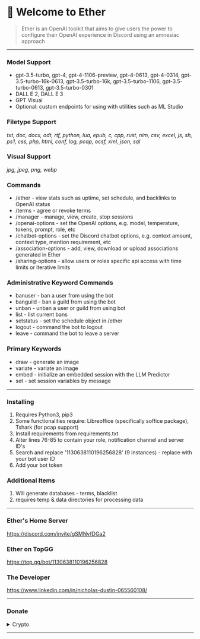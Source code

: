 # 👋 Welcome to Ether

> Ether is an OpenAI toolkit that aims to give users the power to configure their OpenAI experience in Discord using an amnesiac approach

***
### Model Support
 * gpt-3.5-turbo, gpt-4, gpt-4-1106-preview, gpt-4-0613, gpt-4-0314, gpt-3.5-turbo-16k-0613, gpt-3.5-turbo-16k, gpt-3.5-turbo-1106, gpt-3.5-turbo-0613, gpt-3.5-turbo-0301
 * DALL E 2, DALL E 3
 * GPT Visual
 * Optional: custom endpoints for using with utilities such as ML Studio
   
### Filetype Support
*txt, doc, docx, odt, rtf, python, lua, epub, c, cpp, rust, nim, csv, excel, js, sh, ps1, css, php, html, conf, log, pcap, ocsf, xml, json, sql*

### Visual Support
*jpg, jpeg, png, webp*

### Commands
 * /ether - view stats such as uptime, set schedule, and backlinks to OpenAI status
 * /terms - agree or revoke terms
 * /manager - manage, view, create, stop sessions
 * /openai-options - set the OpenAI options, e.g. model, temperature, tokens, prompt, role, etc
 * /chatbot-options - set the Discord chatbot options, e.g. context amount, context type, mention requirement, etc
 * /association-options - add, view, download or upload associations generated in Ether
 * /sharing-options - allow users or roles specific api access with time limits or iterative limits
   
### Administrative Keyword Commands
 * banuser - ban a user from using the bot
 * banguild - ban a guild from using the bot
 * unban - unban a user or guild from using bot
 * list - list current bans
 * setstatus - set the schedule object in /ether
 * logout - command the bot to logout
 * leave - command the bot to leave a server

### Primary Keywords
 * draw - generate an image
 * variate - variate an image 
 * embed - initialize an embedded session with the LLM Predictor
 * set - set session variables by message

***
### Installing
1. Requires Python3, pip3
2. Some functionalities require: Libreoffice (specifically soffice package), Tshark (for pcap support)
3. Install requirements from requirements.txt
4. Alter lines 76-85 to contain your role, notification channel and server ID's
5. Search and replace '1130638110196256828' (9 instances) - replace with your bot user ID
6. Add your bot token
   
### Additional Items
1. Will generate databases - terms, blacklist
2. requires temp & data directories for processing data
***

### Ether's Home Server

https://discord.com/invite/gSMNvfDGa2

### Ether on TopGG

https://top.gg/bot/1130638110196256828

### The Developer

https://www.linkedin.com/in/nicholas-dustin-065560108/
***

### Donate

<details>

<summary>Crypto</summary>

*   BTC:
    `bc1qs3yh2tvzwlsahp8qffdg2de5d4lr802psd3vml`
*   LTC:
    `ltc1qt39rvz3tr0y2302ry0alhyw5247gkqjhldquwc`
*   DOGE:
    `DNDqtrpgVijHHQW3B55rQwBebJLVJgyCK9`
*   NANO:
    `nano_1pyp9foepymxn3j4qfnoxqf4bditfpmzh9n4s6gwmqpk6ykezc46b81ujz5r`
*   TRX:
    `EQDBwAC954QB9O-LIhCK0swGQfk__VxOLc4VhExuuOCJaJca`
*   MATIC:
    `0xAb361EB97ad41310cB80a7d47dd8204Fcc5aCF21`

</details>

***
